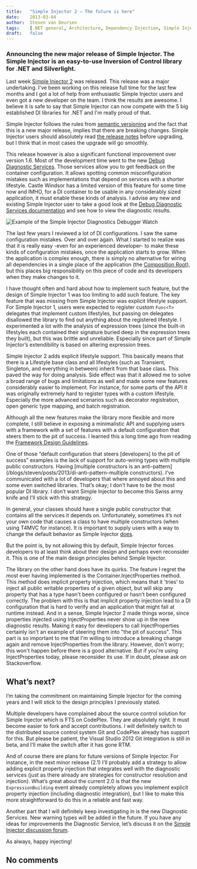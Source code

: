 ```yaml
---
title:   "Simple Injector 2 – The future is here"
date:    2013-03-04
author:  Steven van Deursen
tags:    [.NET general, Architecture, Dependency Injection, Simple Injector]
draft:   false
---
```


### Announcing the new major release of Simple Injector. The Simple Injector is an easy-to-use Inversion of Control library for .NET and Silverlight.

Last week [Simple Injector 2](https://simpleinjector.org/) was released. This release was a major undertaking. I've been working on this release full time for the last few months and I got a lot of help from enthusiastic Simple Injector users and even got a new developer on the team. I think the results are awesome. I believe it is safe to say that Simple Injector can now compete with the 5 big established DI libraries for .NET and I'm really proud of that.

Simple Injector follows the rules from [semantic versioning](https://semver.org/) and the fact that this is a new major release, implies that there are breaking changes. Simple Injector users should absolutely read [the release notes](https://simpleinjector.codeplex.com/releases/view/99008) before upgrading, but I think that in most cases the upgrade will go smoothly.

This release however is also a significant functional improvement over version 1.6. Most of the development time went to the new [Debug Diagnostic Services](https://simpleinjector.org/diagnostics). Those services allow you to get feedback on the container configuration. It allows spotting common misconfiguration mistakes such as implementations that depend on services with a shorter lifestyle. Castle Windsor has a limited version of this feature for some time now and IMHO, for a DI container to be usable in any considerably sized application, it must enable these kinds of analysis. I advise any new and existing Simple Injector user to take a good look at the [Debug Diagnostic Services documentation](https://simpleinjector.org/diagnostics) and see how to view the diagnostic results.

![Example of the Simple Injector Diagnostics Debugger Watch](/blogs/steven/images//diagnosticsdebuggerwatch.gif)

The last few years I reviewed a lot of DI configurations. I saw the same configuration mistakes. Over and over again. What I started to realize was that it is really easy -even for an experienced developer- to make these kinds of configuration mistakes, once the application starts to grow. When the application is complex enough, there is simply no alternative for wiring all dependencies in a single place of the application (the [Composition Root](https://freecontent.manning.com/dependency-injection-in-net-2nd-edition-understanding-the-composition-root/)), but this places big responsibility on this piece of code and its developers when they make changes to it.

I have thought often and hard about how to implement such feature, but the design of Simple Injector 1 was too limiting to add such feature. The key feature that was missing from Simple Injector was explicit lifestyle support. For Simple Injector 1, users were expected to register custom `Func<T>` delegates that implement custom lifestyles, but passing on delegates disallowed the library to find out anything about the registered lifestyle. I experimented a lot with the analysis of expression trees (since the built-in lifestyles each contained their signature buried deep in the expression trees they built), but this was brittle and unreliable. Especially since part of Simple Injector’s extendibility is based on altering expression trees.

Simple Injector 2 adds explicit lifestyle support. This basically means that there is a Lifestyle base class and all lifestyles (such as Transient, Singleton, and everything in between) inherit from that base class. This paved the way for doing analysis. Side effect was that it allowed me to solve a broad range of bugs and limitations as well and made some new features considerably easier to implement. For instance, for some parts of the API it was originally extremely hard to register types with a custom lifestyle. Especially the more advanced scenarios such as decorator registration, open generic type mapping, and batch registration.

Although all the new features make the library more flexible and more complete, I still believe in exposing a minimalistic API and supplying users with a framework with a set of features with a default configuration that steers them to the pit of success. I learned this a long time ago from reading the [Framework Design Guidelines](https://www.amazon.com/Framework-Design-Guidelines-Conventions-Libraries/dp/0321545613).

One of those “default configuration that steers [developers] to the pit of success” examples is the lack of support for auto-wiring types with multiple public constructors. Having [multiple constructors is an anti-pattern](/blogs/steven/posts/2013/di-anti-pattern-multiple constructors). I've communicated with a lot of developers that where annoyed about this and some even switched libraries. That’s okay; I don’t have to be the most popular DI library. I don’t want Simple Injector to become this Swiss army knife and I’ll stick with this strategy.

In general, your classes should have a single public constructor that contains all the services it depends on. Unfortunately, sometimes it’s not your own code that causes a class to have multiple constructors (when using T4MVC for instance). It is important to supply users with a way to change the default behavior as Simple Injector [does](https://simpleinjector.org/xtpcr).

But the point is, by not allowing this by default, Simple Injector forces developers to at least think about their design and perhaps even reconsider it. This is one of the main design principles behind Simple Injector.

The library on the other hand does have its quirks. The feature I regret the most ever having implemented is the Container.InjectProperties method. This method does implicit property injection, which means that it 'tries' to inject all public writable properties of a given object, but will skip any property that has a type hasn't been configured or hasn’t been configured correctly. The problem with this is that implicit property injection lead to a DI configuration that is hard to verify and an application that might fail at runtime instead. And in a sense, Simple Injector 2 made things worse, since properties injected using InjectProperties never show up in the new diagnostic results. Making it easy for developers to call InjectProperties certainly isn't an example of steering them into "the pit of success". This part is so important to me that I'm willing to introduce a breaking change again and remove InjectProperties from the library. However, don't worry; this won't happen before there is a good alternative. But if you're using InjectProperties today, please reconsider its use. If in doubt, please ask on Stackoverflow.

## What’s next?

I’m taking the commitment on maintaining Simple Injector for the coming years and I will stick to the design principles I previously stated.

Multiple developers have complained about the source control solution for Simple Injector which is FTS on CodePlex. They are absolutely right. It must become easier to fork and accept contributions. I will definitely switch to the distributed source control system Git and CodePlex already has support for this. But please be patient, the Visual Studio 2012 Git integration is still in beta, and I’ll make the switch after it has gone RTM.

And of course there are plans for future versions of Simple Injector. For instance, in the next minor release (2.1) I’ll probably add a strategy to allow adding explicit property injection that integrates well with the diagnostic services (just as there already are strategies for constructor resolution and injection). What’s great about the current 2.0 is that the new `ExpressionBuilding` event already completely allows you implement explicit property injection (including diagnostic integration), but I like to make this more straightforward to do this in a reliable and fast way.

Another part that I will definitely keep investigating in is the new Diagnostic Services. New warning types will be added in the future. If you have any ideas for improvements the Diagnostic Service, let’s discuss it on the [Simple Injector discussion forum](https://simpleinjector.org/forum).

As always, happy injecting!

## No comments